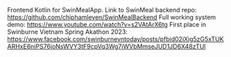 Frontend Kotlin for SwinMealApp. Link to SwinMeal backend repo: https://github.com/chiphamleyen/SwinMealBackend
Full working system demo: https://www.youtube.com/watch?v=s2VAtArX6tg
First place in Swinburne Vietnam Spring Akathon 2023: https://www.facebook.com/swinburnevntoday/posts/pfbid02iXig5zG5xTUKARHxE6niPS76joNsWVY3tF9cpVq3Wg7iWVbMmseJUD1JD6X48zTUl
